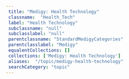 ```yaml
--- 
 title: "Medigy: Health Technology" 
 classname:  "Health_Tech" 
 label: "Health Technology" 
 subclassname: "null" 
 subclasslabel: "null" 
 parentclassname: "StandardMedigyCategories" 
 parentclasslabel: "Medigy" 
 equalentCollections: [] 
 collections: ['Medigy: Health Technology']
 aliases:  "/topic/medigy-health-technology"  
 searchCategory: "topic" 
---
```

